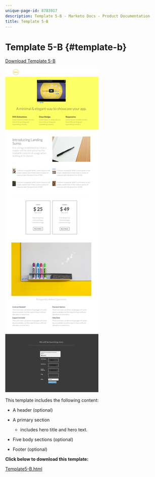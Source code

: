 ```yaml
---
unique-page-id: 8783917
description: Template 5-B - Marketo Docs - Product Documentation
title: Template 5-B
---
```


# Template 5-B {#template-b}

[Download Template 5-B](http://docs.marketo.com/download/attachments/8783917/template-5b.html?version=1&modificationdate=1437692940000&api=v2)

![](assets/template5-b1.png)

This template includes the following content:

* A header (optional)
* A primary section

    * includes hero title and hero text.

* Five body sections (optional)
* Footer (optional)

**Click below to download this template:**

[Template5-B.html](http://docs.marketo.com/download/attachments/8783917/template-5b.html?version=1&modificationdate=1437692940000&api=v2)
